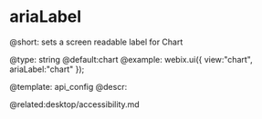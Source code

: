 ariaLabel
=============

@short:
	sets a screen readable label for Chart

@type: string
@default:chart
@example:
webix.ui({
	view:"chart",
    ariaLabel:"chart"
});

@template:	api_config
@descr:

@related:desktop/accessibility.md


